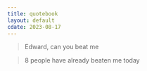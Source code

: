 ```yaml
---
title: quotebook
layout: default
cdate: 2023-08-17
---
```


> Edward, can you beat me

> 8 people have already beaten me today
